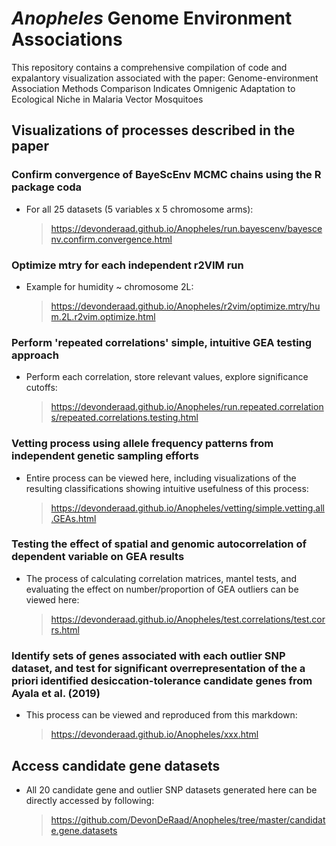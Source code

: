*Anopheles* Genome Environment Associations 
==================================================================================

This repository contains a comprehensive compilation of code and expalantory visualization associated with the paper: Genome-environment Association Methods Comparison Indicates Omnigenic Adaptation to Ecological Niche in Malaria Vector Mosquitoes

Visualizations of processes described in the paper
------------

### Confirm convergence of BayeScEnv MCMC chains using the R package coda
*   For all 25 datasets (5 variables x 5 chromosome arms):
    > <https://devonderaad.github.io/Anopheles/run.bayescenv/bayescenv.confirm.convergence.html>

### Optimize mtry for each independent r2VIM run
*   Example for humidity ~ chromosome 2L:
    > <https://devonderaad.github.io/Anopheles/r2vim/optimize.mtry/hum.2L.r2vim.optimize.html>

### Perform 'repeated correlations' simple, intuitive GEA testing approach
*   Perform each correlation, store relevant values, explore significance cutoffs:
    > <https://devonderaad.github.io/Anopheles/run.repeated.correlations/repeated.correlations.testing.html>

### Vetting process using allele frequency patterns from independent genetic sampling efforts
*   Entire process can be viewed here, including visualizations of the resulting classifications showing intuitive usefulness of this process:
    > <https://devonderaad.github.io/Anopheles/vetting/simple.vetting.all.GEAs.html>

### Testing the effect of spatial and genomic autocorrelation of dependent variable on GEA results 
*   The process of calculating correlation matrices, mantel tests, and evaluating the effect on number/proportion of GEA outliers can be viewed here:
    > <https://devonderaad.github.io/Anopheles/test.correlations/test.corrs.html>

### Identify sets of genes associated with each outlier SNP dataset, and test for significant overrepresentation of the a priori identified desiccation-tolerance candidate genes from Ayala et al. (2019)

*   This process can be viewed and reproduced from this markdown:
    > <https://devonderaad.github.io/Anopheles/xxx.html>

Access candidate gene datasets
------------
*   All 20 candidate gene and outlier SNP datasets generated here can be directly accessed by following:
    > <https://github.com/DevonDeRaad/Anopheles/tree/master/candidate.gene.datasets>


